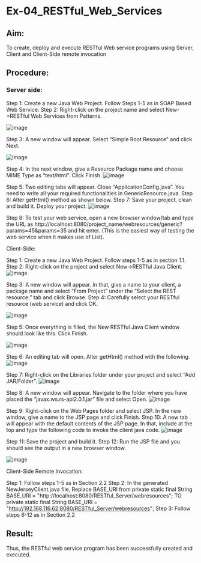 # Ex-04_RESTful_Web_Services
## Aim:

To create, deploy and execute RESTful Web service programs using Server, Client and Client-Side remote invocation
## Procedure:

### Server side:
Step 1: Create a new Java Web Project. Follow Steps 1-5 as in SOAP Based Web Service.
Step 2: Right-click on the project name and select New->RESTful Web Services from Patterns.

![image](https://github.com/SandeepaNagaraj/Ex-04_RESTful_Web_Services/assets/113017853/d5fa9f5c-85fa-4532-982a-623b6c8fc6ea)



Step 3: A new window will appear. Select “Simple Root Resource” and click Next.
 
 
![image](https://github.com/SandeepaNagaraj/Ex-04_RESTful_Web_Services/assets/113017853/8eca6031-2a0f-4839-8339-500fa6041b09)


Step 4: In the next window, give a Resource Package name and choose MIME Type as “text/html”. Click Finish.
![image](https://github.com/SandeepaNagaraj/Ex-04_RESTful_Web_Services/assets/113017853/3e6563a9-cafe-4cf6-b4df-570a6aef5721)


Step 5: Two editing tabs will appear. Close “ApplicationConfig.java”. You need to write all your required functionalities in GenericResource.java.
Step 6: Alter getHtml() method as shown below.
Step 7: Save your project, clean and build it. Deploy your project.
![image](https://github.com/SandeepaNagaraj/Ex-04_RESTful_Web_Services/assets/113017853/6f869e00-387b-4e99-bd06-61b08a8447d0)
 

 


Step 8: To test your web service, open a new browser window/tab and type the URL as http://localhost:8080/project_name/webresources/generic?params=45&params=35 and hit enter. (This is the easiest way of testing the web service when it makes use of List).



Client-Side:


Step 1: Create a new Java Web Project. Follow steps 1-5 as in section 1.1.
Step 2: Right-click on the project and select New->RESTful Java Client.
![image](https://github.com/SandeepaNagaraj/Ex-04_RESTful_Web_Services/assets/113017853/1589c890-d1ad-4205-b4fb-cba7a34ec79b)




Step 3: A new window will appear. In that, give a name to your client, a package name and select “From Project” under the “Select the REST resource:” tab and click Browse.
Step 4: Carefully select your RESTful resource (web service) and click OK.
 
 ![image](https://github.com/SandeepaNagaraj/Ex-04_RESTful_Web_Services/assets/113017853/4baf5bc0-f699-4880-91ae-46e91bdf838d)



Step 5: Once everything is filled, the New RESTful Java Client window should look like this. Click Finish.

![image](https://github.com/SandeepaNagaraj/Ex-04_RESTful_Web_Services/assets/113017853/80510a07-a84e-4a72-ae19-fbe71023bd5f)

Step 6: An editing tab will open. Alter getHtml() method with the following.
 ![image](https://github.com/SandeepaNagaraj/Ex-04_RESTful_Web_Services/assets/113017853/c14ee72e-6067-4c40-9a68-55f84c1dd2fd)

 


Step 7: Right-click on the Libraries folder under your project and select “Add JAR/Folder”.
![image](https://github.com/SandeepaNagaraj/Ex-04_RESTful_Web_Services/assets/113017853/d3619df1-5efc-4baa-b5ad-1b3d0bc8c1ef)


Step 8: A new window will appear. Navigate to the folder where you have placed the “javax.ws.rs-api2.0.1.jar” file and select Open.
 ![image](https://github.com/SandeepaNagaraj/Ex-04_RESTful_Web_Services/assets/113017853/8089342b-1ab3-4f6d-a5ab-605383a3da5e)

 


Step 9: Right-click on the Web Pages folder and select JSP. In the new window, give a name to the JSP page and click Finish.
Step 10: A new tab will appear with the default contents of the JSP page. In that, include at the top and type the following code to invoke the client java code.
![image](https://github.com/SandeepaNagaraj/Ex-04_RESTful_Web_Services/assets/113017853/e18bc2b8-b158-43c9-8eea-09d35acdc6a1)


Step 11: Save the project and build it.
Step 12: Run the JSP file and you should see the output in a new browser window.
 
 ![image](https://github.com/SandeepaNagaraj/Ex-04_RESTful_Web_Services/assets/113017853/f9232797-9e80-4f8c-9983-c05523bd8ba5)



Client-Side Remote Invocation:


Step 1: Follow steps 1-5 as in Section 2.2
Step 2: In the generated NewJerseyClient.java file, Replace BASE_URI from private static final String BASE_URI = "http://localhost:8080/RESTful_Server/webresources"; TO private static final String BASE_URI = "http://192.168.116.62:8080/RESTful_Server/webresources";
Step 3: Follow steps 6-12 as in Section 2.2


## Result:
 Thus, the RESTful web service program has been successfully created and executed.
